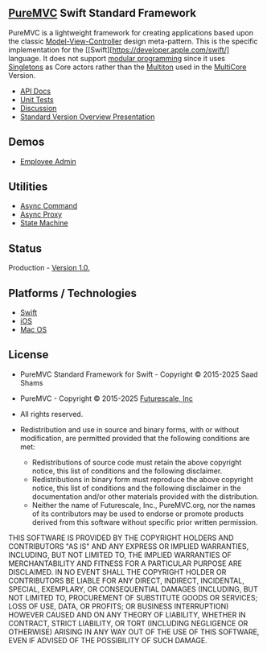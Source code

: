 ## [PureMVC](http://puremvc.github.com/) Swift Standard Framework

PureMVC is a lightweight framework for creating applications based upon the classic [Model-View-Controller](http://en.wikipedia.org/wiki/Model-view-controller) design meta-pattern. This is the specific implementation for the [[Swift][https://developer.apple.com/swift/] language. It does not support [modular programming](http://en.wikipedia.org/wiki/Modular_programming) since it uses [Singletons](http://en.wikipedia.org/wiki/Singleton_pattern) as Core actors rather than the [Multiton](http://en.wikipedia.org/wiki/Multiton) used in the [MultiCore](https://github.com/PureMVC/puremvc-swift-multicore-framework/wiki) Version.

* [API Docs](http://puremvc.org/pages/docs/Swift/standard/)
* [Unit Tests](http://puremvc.github.io/images/Swift/unittest/standard.png)
* [Discussion](http://forums.puremvc.org/index.php?board=120)
* [Standard Version Overview Presentation](http://puremvc.tv/#P100)

## Demos
* [Employee Admin](https://github.com/PureMVC/puremvc-swift-demo-uikit-employeeadmin/wiki)

## Utilities
* [Async Command](https://github.com/PureMVC/puremvc-swift-util-asynccommand/wiki)
* [Async Proxy](https://github.com/PureMVC/puremvc-swift-util-asyncproxy/wiki)
* [State Machine](https://github.com/PureMVC/puremvc-swift-util-statemachine/wiki)

## Status
Production - [Version 1.0.](https://github.com/PureMVC/puremvc-swift-standard-framework/blob/master/VERSION)

## Platforms / Technologies
* [Swift](http://en.wikipedia.org/wiki/Swift_(programming_language))
* [iOS](http://en.wikipedia.org/wiki/IOS)
* [Mac OS](http://en.wikipedia.org/wiki/Mac_OS)

## License
* PureMVC Standard Framework for Swift - Copyright © 2015-2025 Saad Shams
* PureMVC - Copyright © 2015-2025 [Futurescale, Inc](http://futurescale.com) 
* All rights reserved.

* Redistribution and use in source and binary forms, with or without modification, are permitted provided that the following conditions are met:

  * Redistributions of source code must retain the above copyright notice, this list of conditions and the following disclaimer.
  * Redistributions in binary form must reproduce the above copyright notice, this list of conditions and the following disclaimer in the documentation and/or other materials provided with the distribution.
  * Neither the name of Futurescale, Inc., PureMVC.org, nor the names of its contributors may be used to endorse or promote products derived from this software without specific prior written permission.

THIS SOFTWARE IS PROVIDED BY THE COPYRIGHT HOLDERS AND CONTRIBUTORS "AS IS" AND ANY EXPRESS OR IMPLIED WARRANTIES, INCLUDING, BUT NOT LIMITED TO, THE IMPLIED WARRANTIES OF MERCHANTABILITY AND FITNESS FOR A PARTICULAR PURPOSE ARE DISCLAIMED. IN NO EVENT SHALL THE COPYRIGHT HOLDER OR CONTRIBUTORS BE LIABLE FOR ANY DIRECT, INDIRECT, INCIDENTAL, SPECIAL, EXEMPLARY, OR CONSEQUENTIAL DAMAGES (INCLUDING, BUT NOT LIMITED TO, PROCUREMENT OF SUBSTITUTE GOODS OR SERVICES; LOSS OF USE, DATA, OR PROFITS; OR BUSINESS INTERRUPTION) HOWEVER CAUSED AND ON ANY THEORY OF LIABILITY, WHETHER IN CONTRACT, STRICT LIABILITY, OR TORT (INCLUDING NEGLIGENCE OR OTHERWISE) ARISING IN ANY WAY OUT OF THE USE OF THIS SOFTWARE, EVEN IF ADVISED OF THE POSSIBILITY OF SUCH DAMAGE.
